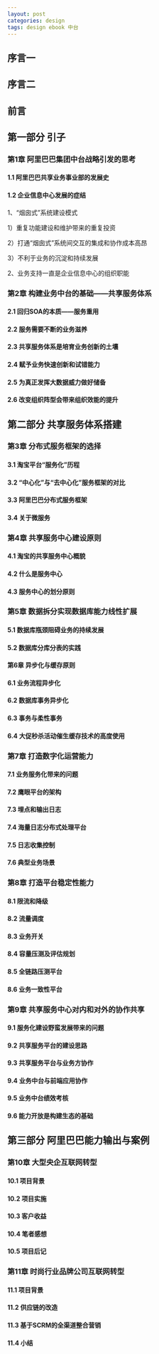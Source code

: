 ```yaml
---
layout: post
categories: design
tags: design ebook 中台
---
```


## 序言一

## 序言二

## 前言

## 第一部分 引子

### 第1章 阿里巴巴集团中台战略引发的思考

#### 1.1 阿里巴巴共享业务事业部的发展史

#### 1.2 企业信息中心发展的症结

1、“烟囱式”系统建设模式

1）重复功能建设和维护带来的重复投资

2）打通“烟囱式”系统间交互的集成和协作成本高昂

3）不利于业务的沉淀和持续发展

2、业务支持一直是企业信息中心的组织职能

### 第2章 构建业务中台的基础——共享服务体系

#### 2.1 回归SOA的本质——服务重用

#### 2.2 服务需要不断的业务滋养

#### 2.3 共享服务体系是培育业务创新的土壤

#### 2.4 赋予业务快速创新和试错能力

#### 2.5 为真正发挥大数据威力做好储备

#### 2.6 改变组织阵型会带来组织效能的提升

## 第二部分 共享服务体系搭建

### 第3章 分布式服务框架的选择

#### 3.1 淘宝平台“服务化”历程

#### 3.2 “中心化”与“去中心化”服务框架的对比

#### 3.3 阿里巴巴分布式服务框架

#### 3.4 关于微服务

### 第4章 共享服务中心建设原则

#### 4.1 淘宝的共享服务中心概貌

#### 4.2 什么是服务中心

#### 4.3 服务中心的划分原则

### 第5章 数据拆分实现数据库能力线性扩展

#### 5.1 数据库瓶颈阻碍业务的持续发展

#### 5.2 数据库分库分表的实践

#### 第6章 异步化与缓存原则

#### 6.1 业务流程异步化

#### 6.2 数据库事务异步化

#### 6.3 事务与柔性事务

#### 6.4 大促秒杀活动催生缓存技术的高度使用

### 第7章 打造数字化运营能力

#### 7.1 业务服务化带来的问题

#### 7.2 鹰眼平台的架构

#### 7.3 埋点和输出日志

#### 7.4 海量日志分布式处理平台

#### 7.5 日志收集控制

#### 7.6 典型业务场景

### 第8章 打造平台稳定性能力

#### 8.1 限流和降级

#### 8.2 流量调度

#### 8.3 业务开关

#### 8.4 容量压测及评估规划

#### 8.5 全链路压测平台

#### 8.6 业务一致性平台

### 第9章 共享服务中心对内和对外的协作共享

#### 9.1 服务化建设野蛮发展带来的问题

#### 9.2 共享服务平台的建设思路

#### 9.3 共享服务平台与业务方协作

#### 9.4 业务中台与前端应用协作

#### 9.5 业务中台绩效考核

#### 9.6 能力开放是构建生态的基础

## 第三部分 阿里巴巴能力输出与案例

### 第10章 大型央企互联网转型

#### 10.1 项目背景

#### 10.2 项目实施

#### 10.3 客户收益

#### 10.4 笔者感想

#### 10.5 项目后记

### 第11章 时尚行业品牌公司互联网转型

#### 11.1 项目背景

#### 11.2 供应链的改造

#### 11.3 基于SCRM的全渠道整合营销

#### 11.4 小结